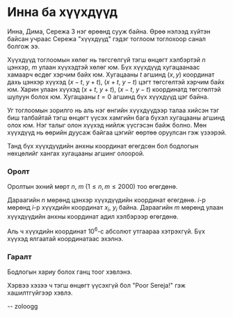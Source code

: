 Инна ба хүүхдүүд
================

Инна, Дима, Сережа 3 нэг өрөөнд сууж байна. Өрөө нэлээд хүйтэн байсан учраас Сережа "хүүхдүүд" гэдэг тоглоом тоглохоор санал болгож ээ.

Хүүхдүүд тоглоомын хөлөг нь төгсгөлгүй тэгш өнцөгт хэлбэртэй $n$ цэнхэр, $m$ улаан хүүхэдтэй хөлөг юм. Бүх хүүхдүүд хугацаанаас хамаарч өсдөг хэрчим байх юм. Хугацааны $t$ агшинд ($x,y$) координат дахь цэнхэр хүүхэд ($x-t$, $y+t$), ($x+t$, $y-t$) цэгт төгсгөлтэй хэрчим байх юм. Харин улаан хүүхэд ($x+t$, $y+t$), ($x-t$, $y-t$) координатд төгсгөлтэй шулуун болох юм. Хугацааны $t=0$ агшинд бүх хүүхдүүд цэг байна.

Уг тоглоомын зорилго нь аль нэг өнгийн хүүхдүүдээр талаа хийсэн тэг биш талбайтай тэгш өнцөгт үүсэх хамгийн бага бүхэл хугацааны агшинд олох юм. Нэг талыг олон хүүхэд нийлж үүсгэсэн байж болно. Мөн хүүхдүүд нь өөрийн дуусаж байгаа цэгийг өөртөө оруулсан гэж үзээрэй.

Танд бүх хүүхдүүдийн анхны координат өгөгдсөн бол бодлогын нөхцөлийг хангах хугацааны агшинг олоорой.

### Оролт

Оролтын эхний мөрт $n$, $m$ ($1 ≤ n, m ≤ 2000$) тоо өгөгдөнө.

Дараагийн $n$ мөрөнд цэнхэр хүүхдүүдийн координат өгөгдөнө. $i$-р мөрөнд $i$-р хүүхдийн координат $x_i$, $y_i$ байна. Дараагийн $m$ мөрөнд улаан хүүхдүүдийн анхны координат адил хэлбэрээр өгөгдөнө.

Аль ч хүүхдийн координат $10^6$-с абсолют утгаараа хэтрэхгүй. Бүх хүүхэд ялгаатай координатаас эхэлнэ.

### Гаралт

Бодлогын хариу болох ганц тоог хэвлэнэ.

Хэрвээ хэзээ ч тэгш өнцөгт үүсэхгүй бол "Poor Sereja!" гэж хашилтгүйгээр хэвлэ.

-- zoloogg
